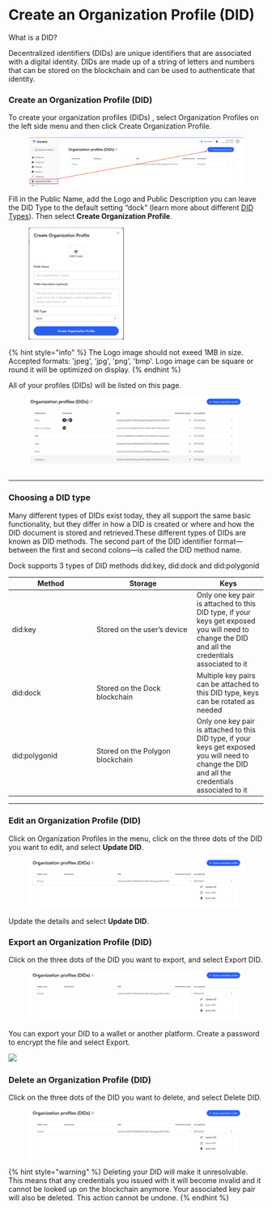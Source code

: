 # Create an Organization Profile (DID)

What is a DID?

Decentralized identifiers (DIDs) are unique identifiers that are associated with a digital identity. DIDs are made up of a string of letters and numbers that can be stored on the blockchain and can be used to authenticate that identity.

### Create an Organization Profile (DID) <a href="#h_95e2ff9378" id="h_95e2ff9378"></a>

To create your organization profiles (DIDs) , select Organization Profiles on the left side menu and then click Create Organization Profile.

<figure><img src="../.gitbook/assets/Screenshot 2024-12-19 at 14.36.38.png" alt=""><figcaption></figcaption></figure>

Fill in the Public Name, add the Logo and Public Description you can leave the DID Type to the default setting “dock” (learn more about different [DID Types](create-an-organization-profile-did.md#choosing-a-did-type)). Then select **Create Organization Profile**.

<div align="left"><figure><img src="../.gitbook/assets/Screenshot 2024-01-19 at 14.13.24.png" alt="" width="188"><figcaption></figcaption></figure></div>

{% hint style="info" %}
The Logo image should not exeed 1MB in size. Accepted formats: 'jpeg', 'jpg', 'png', 'bmp'. Logo image can be square or round it will be optimized on display.
{% endhint %}

All of your profiles (DIDs) will be listed on this page.&#x20;

<figure><img src="../.gitbook/assets/Screenshot 2024-04-18 at 16.33.22.png" alt=""><figcaption></figcaption></figure>

***

### Choosing a DID type

Many different types of DIDs exist today, they all support the same basic functionality, but they differ in how a DID is created or where and how the DID document is stored and retrieved.These different types of DIDs are known as DID methods. The second part of the DID identifier format—between the first and second colons—is called the DID method name.

Dock supports 3 types of DID methods did:key, did:dock and did:polygonid

<table><thead><tr><th width="153">Method</th><th width="184">Storage</th><th>Keys</th></tr></thead><tbody><tr><td>did:key</td><td>Stored on the user’s device</td><td>Only one key pair is attached to this DID type, if your keys get exposed you will need to change the DID and all the credentials associated to it</td></tr><tr><td>did:dock</td><td>Stored on the Dock blockchain</td><td>Multiple key pairs can be attached to this DID type, keys can be rotated as needed</td></tr><tr><td>did:polygonid</td><td>Stored on the Polygon blockchain</td><td>Only one key pair is attached to this DID type, if your keys get exposed you will need to change the DID and all the credentials associated to it</td></tr></tbody></table>

***

### Edit an Organization Profile (DID) <a href="#h_c1052e8bf2" id="h_c1052e8bf2"></a>

Click on Organization Profiles in the menu, click on the three dots of the DID you want to edit, and select **Update DID**.

<figure><img src="../.gitbook/assets/Screenshot 2024-12-19 at 14.39.13.png" alt=""><figcaption></figcaption></figure>



Update the details and select **Update DID**.

### Export an Organization Profile (DID) <a href="#h_157926b249" id="h_157926b249"></a>

Click on the three dots of the DID you want to export, and select Export DID.

<figure><img src="../.gitbook/assets/Screenshot 2024-12-19 at 14.39.13 (1).png" alt=""><figcaption></figcaption></figure>

You can export your DID to a wallet or another platform. Create a password to encrypt the file and select Export.

![](https://downloads.intercomcdn.com/i/o/797658873/66234318d10e677cec479706/Screenshot+2023-08-01+at+14.37.22.png)

### Delete an Organization Profile (DID) <a href="#h_88118e48bc" id="h_88118e48bc"></a>

Click on the three dots of the DID you want to delete, and select Delete DID.

<figure><img src="../.gitbook/assets/Screenshot 2024-12-19 at 14.39.13 (1).png" alt=""><figcaption></figcaption></figure>

{% hint style="warning" %}
Deleting your DID will make it unresolvable. This means that any credentials you issued with it will become invalid and it cannot be looked up on the blockchain anymore. Your associated key pair will also be deleted. This action cannot be undone.
{% endhint %}
